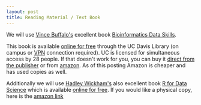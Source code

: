 ```yaml
---
layout: post
title: Reading Material / Text Book
---
```


We will use [Vince Buffalo's](http://www.vincebuffalo.com/) excellent book [Bioinformatics Data Skills](http://shop.oreilly.com/product/0636920030157.do).

This book is available [online for free](https://search.library.ucdavis.edu/primo-explore/fulldisplay?docid=01UCD_ALMA51247510250003126&context=L&vid=01UCD_V1&lang=en_US&search_scope=everything_scope&adaptor=Local%20Search%20Engine&tab=default_tab&query=any,contains,vince%20buffalo&mode=Basic) through the UC Davis Library (on campus or [VPN](https://www.lib.ucdavis.edu/ul/services/connect/) connection required).  UC is licensed for simultaneous access by 28 people.  If that doesn't work for you, you can buy it [direct from the publisher](http://shop.oreilly.com/product/0636920030157.do) or from [amazon](http://www.amazon.com/Bioinformatics-Data-Skills-Reproducible-Research/dp/1449367372).  As of this posting Amazon is cheaper and has used copies as well.

Additionally we will use [Hadley Wickham's](http://hadley.nz/) also excellent book [R for Data Science](http://r4ds.had.co.nz/) which is available [online for free](http://r4ds.had.co.nz/).  If you would like a physical copy, here is the [amazon link](https://www.amazon.com/R-Data-Science-Hadley-Wickham/dp/1491910399)